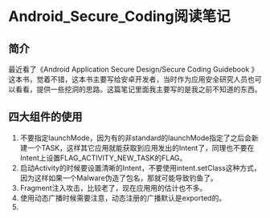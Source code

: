 # Android_Secure_Coding阅读笔记

## 简介

最近看了《Android Application Secure Design/Secure Coding Guidebook 》这本书，觉着不错，这本书主要写给安卓开发者，当时作为应用安全研究人员也可以看看，提供一些挖洞的思路。这篇笔记里面我主要写的是我之前不知道的东西。

## 四大组件的使用

1. 不要指定launchMode，因为有的非standard的launchMode指定了之后会新建一个TASK，这样其它应用就能获取到应用发出的Intent了，同理也不要在Intent上设置FLAG_ACTIVITY_NEW_TASK的FLAG。
2. 启动Activity的时候要设置清晰的Intent，不要使用intent.setClass这种方式，因为这样如果一个Malware伪造了包名，那就可能导致钓鱼了。
3. Fragment注入攻击，比较老了，现在应用用的估计也不多。
4. 使用动态广播时候需要注意，动态注册的广播默认是exported的。
5. ​
